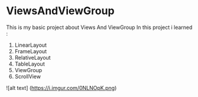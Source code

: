 # ViewsAndViewGroup
This is my basic project about Views And ViewGroup
In this project i learned :
1. LinearLayout
2. FrameLayout
3. RelativeLayout
4. TableLayout
5. ViewGroup
6. ScrollView

![alt text] (https://i.imgur.com/0NLNOpK.png)
